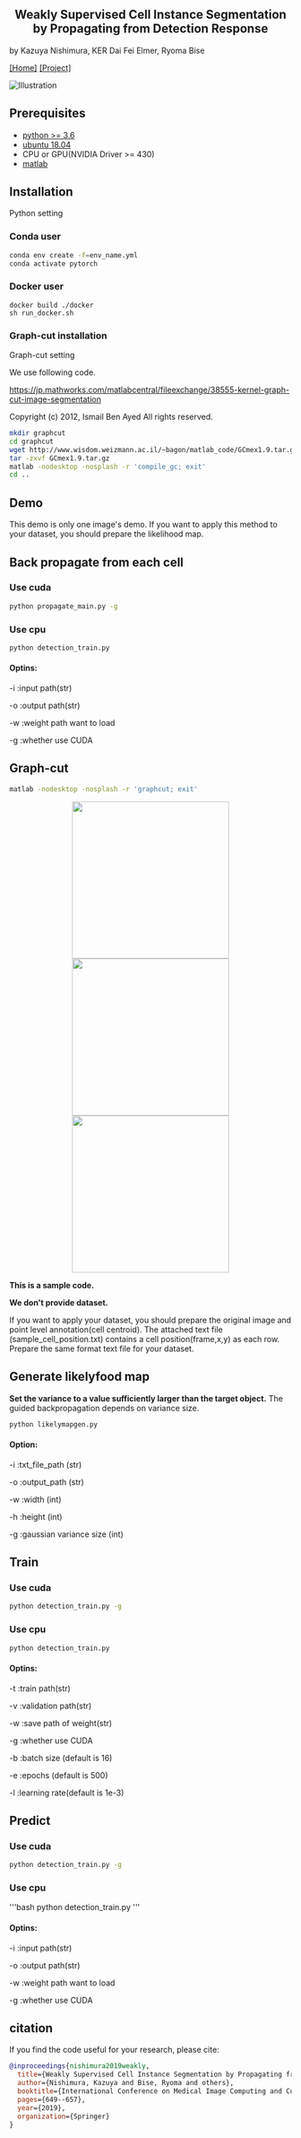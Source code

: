 <h2 align="center">Weakly Supervised Cell Instance Segmentation<br>by Propagating from Detection Response</h2>

by Kazuya Nishimura, KER Dai Fei Elmer, Ryoma Bise

[[Home]](http://human.ait.kyushu-u.ac.jp/~bise/researches-bise.html) [[Project]](https://naivete5656.github.io/WSISPDR/) 
<!-- [[Paper]](https://arxiv.org/pdf/1804.00880)  -->
<!-- [[Supp]](http://yzhou.work/PRM/Supplementary.pdf)  -->
<!-- [[Poster]](http://yzhou.work/PRM/Poster.pdf)  -->
<!-- [[Presentation]](https://www.youtube.com/embed/lNqXyJliVSo?start=4615&end=4850&autoplay=1&controls=0) -->

![Illustration](./image/proposed_method_overview.png)



## Prerequisites
- [python >= 3.6](https://www.python.org)
- [ubuntu 18.04](https://ubuntu.com/)
- CPU or GPU(NVIDIA Driver >= 430)
- [matlab](https://jp.mathworks.com/products/matlab.html)

## Installation

Python setting
### Conda user
```bash
conda env create -f=env_name.yml
conda activate pytorch
```

### Docker user
```besh
docker build ./docker
sh run_docker.sh
```
### Graph-cut installation
Graph-cut setting

We use following code.

https://jp.mathworks.com/matlabcentral/fileexchange/38555-kernel-graph-cut-image-segmentation

Copyright (c) 2012, Ismail Ben Ayed
All rights reserved.

```bash
mkdir graphcut 
cd graphcut
wget http://www.wisdom.weizmann.ac.il/~bagon/matlab_code/GCmex1.9.tar.gz
tar -zxvf GCmex1.9.tar.gz
matlab -nodesktop -nosplash -r 'compile_gc; exit'
cd ..
```


## Demo
This demo is only one image's demo.
If you want to apply this method to your dataset, you should prepare the likelihood map.

## Back propagate from each cell
### Use cuda
```bash
python propagate_main.py -g
```
### Use cpu
```bash
python detection_train.py 
```
#### Optins:
-i :input path(str)

-o :output path(str)

-w :weight path want to load

-g :whether use CUDA

## Graph-cut
```bash
matlab -nodesktop -nosplash -r 'graphcut; exit'
```

<div style="color:#0000FF" align="center">
 <img src="./image/test/ori/00000.png" width="280"/> <img src="./image/test/gt/00000.png" width="280"/><img src="./output/seg/result_bp/00000segbp.png" width="280"/>
</div>

**This is a sample code.**

**We don't provide dataset.**

If you want to apply your dataset, you should prepare the original image and point level annotation(cell centroid).
The attached text file (sample_cell_position.txt) contains a cell position(frame,x,y) as each row.
Prepare the same format text file for your dataset.



## Generate likelyfood map

**Set the variance to a value sufficiently larger than the target object.**
The guided backpropagation depends on variance size.

```bash
python likelymapgen.py 
```

#### Option:
-i :txt_file_path (str)

-o :output_path  (str)

-w :width (int)

-h :height (int)

-g :gaussian variance size (int)


## Train 
### Use cuda
```bash
python detection_train.py -g
```
### Use cpu
```bash
python detection_train.py 
```
#### Optins:
-t :train path(str)

-v :validation path(str)

-w :save path of weight(str)

-g :whether use CUDA

-b :batch size (default is 16)

-e :epochs (default is 500)

-l :learning rate(default is 1e-3)

## Predict
### Use cuda
```bash
python detection_train.py -g
```
### Use cpu
'''bash
python detection_train.py 
'''
#### Optins:
-i :input path(str) 

-o :output path(str)

-w :weight path want to load

-g :whether use CUDA

## citation

If you find the code useful for your research, please cite:
```bibtex
@inproceedings{nishimura2019weakly,
  title={Weakly Supervised Cell Instance Segmentation by Propagating from Detection Response},
  author={Nishimura, Kazuya and Bise, Ryoma and others},
  booktitle={International Conference on Medical Image Computing and Computer-Assisted Intervention},
  pages={649--657},
  year={2019},
  organization={Springer}
}
```
